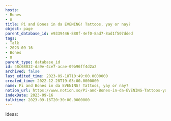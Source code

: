 ```yaml
---
hosts:
- Bones
- π
title: Pi and Bones in da EVENING! Tattoos, yay or nay?
object: page
parent_database_id: e9339446-880f-4ef0-8ad7-8ad1f507dded
tags:
- Talk
- 2023-09-16
- Bones
- π
parent_type: database_id
id: 48c68832-da9e-4ce7-acae-09b96ff4d2a2
archived: false
last_edited_time: 2023-09-18T10:49:00.0000000
created_time: 2022-12-28T19:03:00.0000000
name: Pi and Bones in da EVENING! Tattoos, yay or nay?
notion_url: https://www.notion.so/Pi-and-Bones-in-da-EVENING-Tattoos-yay-or-nay-48c68832da9e4ce7acae09b96ff4d2a2
indexDate: 2023-09-16
talktime: 2023-09-16T20:30:00.0000000
---
```


Ideas:
























